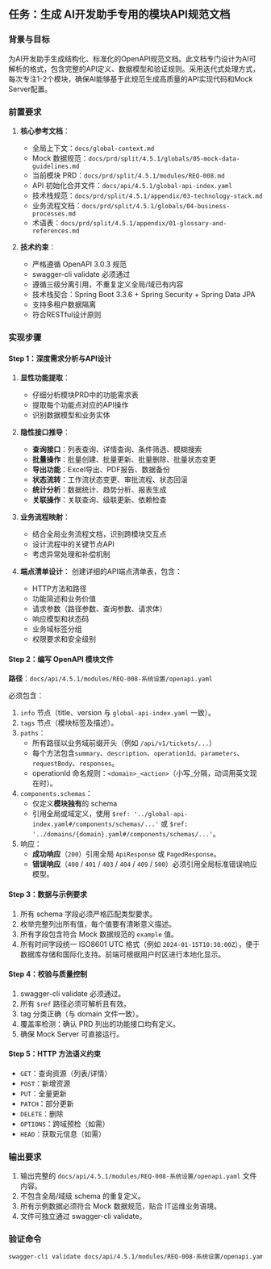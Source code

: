 ## 任务：生成 AI开发助手专用的模块API规范文档

### 背景与目标
为AI开发助手生成结构化、标准化的OpenAPI规范文档。此文档专门设计为AI可解析的格式，包含完整的API定义、数据模型和验证规则。采用迭代式处理方式，每次专注1-2个模块，确保AI能够基于此规范生成高质量的API实现代码和Mock Server配置。

### 前置要求
1. **核心参考文档**：
   - 全局上下文：`docs/global-context.md`
   - Mock 数据规范：`docs/prd/split/4.5.1/globals/05-mock-data-guidelines.md`
   - 当前模块 PRD：`docs/prd/split/4.5.1/modules/REQ-008.md`
   - API 初始化合并文件：`docs/api/4.5.1/global-api-index.yaml`
   - 技术栈规范：`docs/prd/split/4.5.1/appendix/03-technology-stack.md`
   - 业务流程文档：`docs/prd/split/4.5.1/globals/04-business-processes.md`
   - 术语表：`docs/prd/split/4.5.1/appendix/01-glossary-and-references.md`

2. **技术约束**：
   - 严格遵循 OpenAPI 3.0.3 规范
   - swagger-cli validate 必须通过
   - 遵循三级分离引用，不重复定义全局/域已有内容
   - 技术栈契合：Spring Boot 3.3.6 + Spring Security + Spring Data JPA
   - 支持多租户数据隔离
   - 符合RESTful设计原则

### 实现步骤

#### Step 1：深度需求分析与API设计
1. **显性功能提取**：
   - 仔细分析模块PRD中的功能需求表
   - 提取每个功能点对应的API操作
   - 识别数据模型和业务实体

2. **隐性接口推导**：
   - **查询接口**：列表查询、详情查询、条件筛选、模糊搜索
   - **批量操作**：批量创建、批量更新、批量删除、批量状态变更
   - **导出功能**：Excel导出、PDF报告、数据备份
   - **状态流转**：工作流状态变更、审批流程、状态回滚
   - **统计分析**：数据统计、趋势分析、报表生成
   - **关联操作**：关联查询、级联更新、依赖检查

3. **业务流程映射**：
   - 结合全局业务流程文档，识别跨模块交互点
   - 设计流程中的关键节点API
   - 考虑异常处理和补偿机制

4. **端点清单设计**：
   创建详细的API端点清单表，包含：
   - HTTP方法和路径
   - 功能简述和业务价值
   - 请求参数（路径参数、查询参数、请求体）
   - 响应模型和状态码
   - 业务域标签分组
   - 权限要求和安全级别

#### Step 2：编写 OpenAPI 模块文件
**路径**：`docs/api/4.5.1/modules/REQ-008-系统设置/openapi.yaml`

必须包含：
1. `info` 节点（title、version 与 `global-api-index.yaml` 一致）。
2. `tags` 节点（模块标签及描述）。
3. `paths`：  
   - 所有路径以业务域前缀开头（例如 `/api/v1/tickets/...`）  
   - 每个方法包含`summary`、`description`、`operationId`、`parameters`、`requestBody`、`responses`。  
   - operationId 命名规则：`<domain>_<action>`（小写_分隔，动词用英文现在时）。
4. `components.schemas`：  
   - 仅定义**模块独有**的 schema
   - 引用全局或域定义，使用 `$ref: '../global-api-index.yaml#/components/schemas/...'` 或 `$ref: '../domains/{domain}.yaml#/components/schemas/...'`。
5. 响应：
   - **成功响应**（`200`）引用全局 `ApiResponse` 或 `PagedResponse`。
   - **错误响应**（`400` / `401` / `403` / `404` / `409` / `500`）必须引用全局标准错误响应模型。

#### Step 3：数据与示例要求
1. 所有 schema 字段必须严格匹配类型要求。
2. 枚举完整列出所有值，每个值要有清晰意义描述。
3. 所有字段包含符合 Mock 数据规范的 `example` 值。
4. 所有时间字段统一 ISO8601 UTC 格式（例如 `2024-01-15T10:30:00Z`），便于数据库存储和国际化支持。前端可根据用户时区进行本地化显示。

#### Step 4：校验与质量控制
1. swagger-cli validate 必须通过。
2. 所有 `$ref` 路径必须可解析且有效。
3. tag 分类正确（与 domain 文件一致）。
4. 覆盖率检测：确认 PRD 列出的功能接口均有定义。
5. 确保 Mock Server 可直接运行。

#### Step 5：HTTP 方法语义约束
- `GET`：查询资源（列表/详情）
- `POST`：新增资源
- `PUT`：全量更新
- `PATCH`：部分更新
- `DELETE`：删除
- `OPTIONS`：跨域预检（如需）
- `HEAD`：获取元信息（如需）

### 输出要求
1. 输出完整的 `docs/api/4.5.1/modules/REQ-008-系统设置/openapi.yaml` 文件内容。
2. 不包含全局/域级 schema 的重复定义。
3. 所有示例数据必须符合 Mock 数据规范，贴合 IT运维业务语境。
4. 文件可独立通过 swagger-cli validate。

### 验证命令
```bash
swagger-cli validate docs/api/4.5.1/modules/REQ-008-系统设置/openapi.yaml
